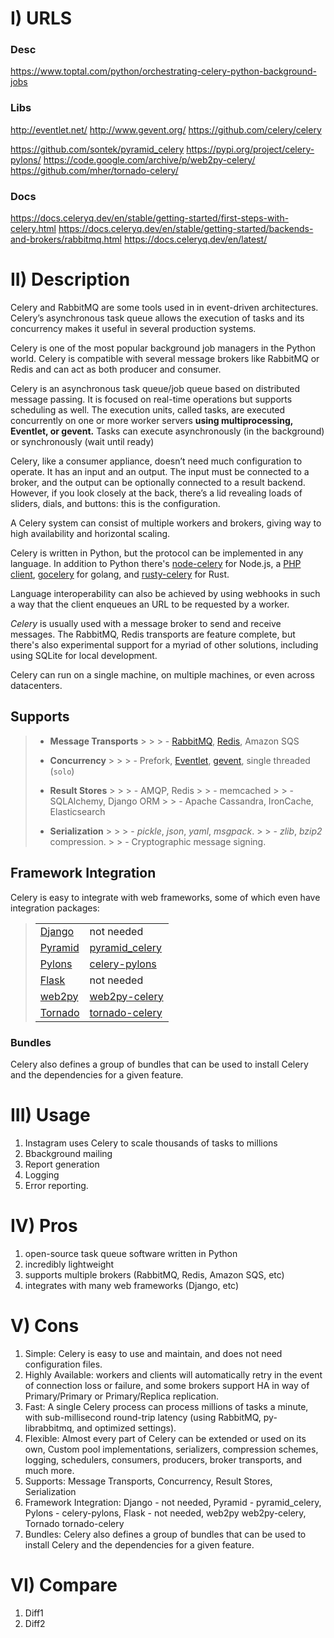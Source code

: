 # I) URLS
### Desc
https://www.toptal.com/python/orchestrating-celery-python-background-jobs

### Libs
http://eventlet.net/
http://www.gevent.org/
https://github.com/celery/celery

https://github.com/sontek/pyramid_celery
https://pypi.org/project/celery-pylons/
https://code.google.com/archive/p/web2py-celery/
https://github.com/mher/tornado-celery/


### Docs
https://docs.celeryq.dev/en/stable/getting-started/first-steps-with-celery.html
https://docs.celeryq.dev/en/stable/getting-started/backends-and-brokers/rabbitmq.html
https://docs.celeryq.dev/en/latest/


# II) Description
Celery and RabbitMQ are some tools used in in event-driven architectures.\
Celery’s asynchronous task queue allows the execution of tasks and its concurrency makes it useful in several production systems.

Celery is one of the most popular background job managers in the Python world. Celery is compatible with several message brokers like RabbitMQ or Redis and can act as both producer and consumer.

Celery is an asynchronous task queue/job queue based on distributed message passing. It is focused on real-time operations but supports scheduling as well. The execution units, called tasks, are executed concurrently on one or more worker servers **using multiprocessing, Eventlet, or gevent.** Tasks can execute asynchronously (in the background) or synchronously (wait until ready)

Celery, like a consumer appliance, doesn’t need much configuration to operate. It has an input and an output. The input must be connected to a broker, and the output can be optionally connected to a result backend. However, if you look closely at the back, there’s a lid revealing loads of sliders, dials, and buttons: this is the configuration.


A Celery system can consist of multiple workers and brokers, giving way to high availability and horizontal scaling.

Celery is written in Python, but the protocol can be implemented in any language. In addition to Python there's [node-celery](https://github.com/mher/node-celery) for Node.js, a [PHP client](https://github.com/gjedeer/celery-php), [gocelery](https://github.com/gocelery/gocelery) for golang, and [rusty-celery](https://github.com/rusty-celery/rusty-celery) for Rust.

Language interoperability can also be achieved by using webhooks in such a way that the client enqueues an URL to be requested by a worker.


_Celery_ is usually used with a message broker to send and receive messages. The RabbitMQ, Redis transports are feature complete, but there's also experimental support for a myriad of other solutions, including using SQLite for local development.

Celery can run on a single machine, on multiple machines, or even across datacenters.

## Supports

> -   **Message Transports**
      >
      >     > -   [RabbitMQ](https://rabbitmq.com), [Redis](https://redis.io), Amazon SQS
>
> -   **Concurrency**
      >
      >     > -   Prefork, [Eventlet](http://eventlet.net/), [gevent](http://gevent.org/), single threaded (`solo`)
>
> -   **Result Stores**
      >
      >     > -   AMQP, Redis
      >     > -   memcached
      >     > -   SQLAlchemy, Django ORM
      >     > -   Apache Cassandra, IronCache, Elasticsearch
>
> -   **Serialization**
      >
      >     > -   _pickle_, _json_, _yaml_, _msgpack_.
      >     > -   _zlib_, _bzip2_ compression.
      >     > -   Cryptographic message signing.
>

## Framework Integration

Celery is easy to integrate with web frameworks, some of which even have integration packages:

> <table><tbody valign="top"><tr><td><a href="https://djangoproject.com/" rel="nofollow">Django</a></td><td>not needed</td></tr><tr><td><a href="http://docs.pylonsproject.org/en/latest/docs/pyramid.html" rel="nofollow">Pyramid</a></td><td><a href="https://pypi.org/project/pyramid_celery/" rel="nofollow">pyramid_celery</a></td></tr><tr><td><a href="http://pylonsproject.org/" rel="nofollow">Pylons</a></td><td><a href="https://pypi.org/project/celery-pylons/" rel="nofollow">celery-pylons</a></td></tr><tr><td><a href="http://flask.pocoo.org/" rel="nofollow">Flask</a></td><td>not needed</td></tr><tr><td><a href="http://web2py.com/" rel="nofollow">web2py</a></td><td><a href="https://code.google.com/p/web2py-celery/" rel="nofollow">web2py-celery</a></td></tr><tr><td><a href="http://www.tornadoweb.org/" rel="nofollow">Tornado</a></td><td><a href="https://github.com/mher/tornado-celery/">tornado-celery</a></td></tr></tbody></table>

### Bundles

Celery also defines a group of bundles that can be used to install Celery and the dependencies for a given feature.


# III) Usage
1) Instagram uses Celery to scale thousands of tasks to millions
2) Bbackground mailing
3) Report generation
4) Logging
5) Error reporting.




# IV) Pros
1) open-source task queue software written in Python
2) incredibly lightweight
3) supports multiple brokers (RabbitMQ, Redis, Amazon SQS, etc)
4) integrates with many web frameworks (Django, etc)

# V) Cons
1) Simple: Celery is easy to use and maintain, and does not need configuration files.
2) Highly Available: workers and clients will automatically retry in the event of connection loss or failure, and some brokers support HA in way of Primary/Primary or Primary/Replica replication.
3) Fast: A single Celery process can process millions of tasks a minute, with sub-millisecond round-trip latency (using RabbitMQ, py-librabbitmq, and optimized settings).
4) Flexible: Almost every part of Celery can be extended or used on its own, Custom pool implementations, serializers, compression schemes, logging, schedulers, consumers, producers, broker transports, and much more.
5) Supports: Message Transports, Concurrency, Result Stores, Serialization
6) Framework Integration: Django - not needed, Pyramid - pyramid_celery, Pylons	- celery-pylons, Flask - not needed, web2py	web2py-celery, Tornado	tornado-celery
7) Bundles: Celery also defines a group of bundles that can be used to install Celery and the dependencies for a given feature.


# VI) Compare
1) Diff1
2) Diff2
